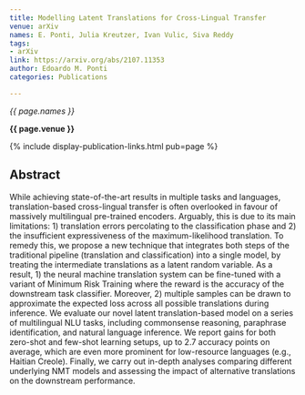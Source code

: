 ```yaml
---
title: Modelling Latent Translations for Cross-Lingual Transfer
venue: arXiv
names: E. Ponti, Julia Kreutzer, Ivan Vulic, Siva Reddy
tags:
- arXiv
link: https://arxiv.org/abs/2107.11353
author: Edoardo M. Ponti
categories: Publications

---
```


*{{ page.names }}*

**{{ page.venue }}**

{% include display-publication-links.html pub=page %}

## Abstract

While achieving state-of-the-art results in multiple tasks and languages, translation-based cross-lingual transfer is often overlooked in favour of massively multilingual pre-trained encoders. Arguably, this is due to its main limitations: 1) translation errors percolating to the classification phase and 2) the insufficient expressiveness of the maximum-likelihood translation. To remedy this, we propose a new technique that integrates both steps of the traditional pipeline (translation and classification) into a single model, by treating the intermediate translations as a latent random variable. As a result, 1) the neural machine translation system can be fine-tuned with a variant of Minimum Risk Training where the reward is the accuracy of the downstream task classifier. Moreover, 2) multiple samples can be drawn to approximate the expected loss across all possible translations during inference. We evaluate our novel latent translation-based model on a series of multilingual NLU tasks, including commonsense reasoning, paraphrase identification, and natural language inference. We report gains for both zero-shot and few-shot learning setups, up to 2.7 accuracy points on average, which are even more prominent for low-resource languages (e.g., Haitian Creole). Finally, we carry out in-depth analyses comparing different underlying NMT models and assessing the impact of alternative translations on the downstream performance.